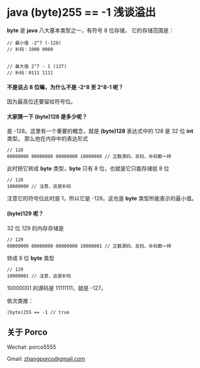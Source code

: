 # java (byte)255 == -1 浅谈溢出

**byte** 是 **java** 八大基本类型之一，有符号 8 位存储，
它的存储范围是：

 ```@java
 // 最小值 -2^7 (-128)
 // 补码：1000 0000
 

// 最大值 2^7 - 1 (127)
// 补码：0111 1111
```

#### 不是说占 8 位嘛，为什么不是 -2^8 至 2^8-1 呢？

因为最高位还要留给符号位。

#### 大家猜一下 (byte)128 是多少呢？

是 -128。这里有一个重要的概念，就是 **(byte)128** 表达式中的 128 是 32 位 **int** 类型。
那么他在内存中的表达形式

 ```@java
 // 128
00000000 00000000 00000000 10000000 // 正数源码、反码、补码都一样
```

此时把它转成 **byte** 类型，**byte** 只有 8 位，也就是它只能存储低 8 位

 ```@java
 // 128
10000000 // 注意，这是补码
```

注意它的符号位此时是 1，所以它是 -128。这也是 **byte** 类型所能表示的最小值。


#### (byte)129 呢？

32 位 129 的内存存储是

 ```@java
 // 129
00000000 00000000 00000000 10000001 // 正数源码、反码、补码都一样
```

转成 8 位 **byte** 类型

 ```@java
 // 129
10000001 // 注意，这是补码
```

10000001 的源码是 11111111，就是 -127。

依次类推：

 ```@java
(byte)255 == -1 // true
```


## 关于 Porco

Wechat: porco5555

Gmail:  zhangporco@gmail.com